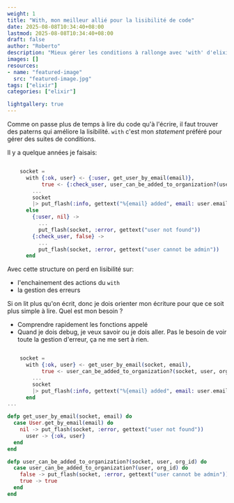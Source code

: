```yaml
---
weight: 1
title: "With, mon meilleur allié pour la lisibilité de code"
date: 2025-08-08T10:34:40+08:00
lastmod: 2025-08-08T10:34:40+08:00
draft: false
author: "Roberto"
description: "Mieux gérer les conditions à rallonge avec 'with' d'elixir"
images: []
resources:
- name: "featured-image"
  src: "featured-image.jpg"
tags: ["elixir"]
categories: ["elixir"]

lightgallery: true
---
```


Comme on passe plus de temps à lire du code qu'à l'écrire, il faut trouver des paterns qui améliore la lisibilité. `with` c'est mon *statement* préféré pour gérer des suites de conditions.

Il y a quelque années je faisais: 

```elixir

    socket =
      with {:ok, user} <- {:user, get_user_by_email(email)},
           true <- {:check_user, user_can_be_added_to_organization?(user, org_id)} do
        ...
        socket
        |> put_flash(:info, gettext("%{email} added", email: user.email))
      else
        {:user, nil} ->
          ...
          put_flash(socket, :error, gettext("user not found"))
        {:check_user, false} ->
          ...
          put_flash(socket, :error, gettext("user cannot be admin"))
      end
```

Avec cette structure on perd en lisibilité sur:

- l'enchainement des actions du `with`
- la gestion des erreurs

Si on lit plus qu'on écrit, donc je dois orienter mon écriture pour que ce soit plus simple à lire. Quel est mon besoin ?

- Comprendre rapidement les fonctions appelé
- Quand je dois debug, je veux savoir ou je dois aller. Pas le besoin de voir toute la gestion d'erreur, ça ne me sert à rien.


```elixir

    socket =
      with {:ok, user} <- get_user_by_email(socket, email),
           true <- user_can_be_added_to_organization?(socket, user, org_id) do
        ...
        socket
        |> put_flash(:info, gettext("%{email} added", email: user.email))
      end
...

defp get_user_by_email(socket, email) do
  case User.get_by_email(email) do
    nil -> put_flash(socket, :error, gettext("user not found"))
      user -> {:ok, user}
  end
end

defp user_can_be_added_to_organization?(socket, user, org_id) do
  case user_can_be_added_to_organization?(user, org_id) do
    false -> put_flash(socket, :error, gettext("user cannot be admin"))
    true -> true
  end
end
```


